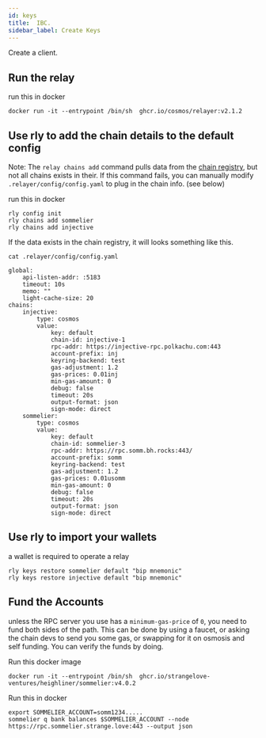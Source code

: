 ```yaml
---
id: keys
title:  IBC.
sidebar_label: Create Keys
---
```


Create a client.

## Run the relay
run this in docker

```
docker run -it --entrypoint /bin/sh  ghcr.io/cosmos/relayer:v2.1.2
```

## Use rly to add the chain details to the default config
Note: The `relay chains add` command pulls data from the [chain registry](https://github.com/cosmos/chain-registry/), but not all chains exists in their.  If this command fails, you can manually modify `.relayer/config/config.yaml` to plug in the chain info. (see below)


run this in docker
```shell
rly config init
rly chains add sommelier
rly chains add injective
```
If the data exists in the chain registry, it will looks something like this.

`cat .relayer/config/config.yaml`

```
global:
    api-listen-addr: :5183
    timeout: 10s
    memo: ""
    light-cache-size: 20
chains:
    injective:
        type: cosmos
        value:
            key: default
            chain-id: injective-1
            rpc-addr: https://injective-rpc.polkachu.com:443
            account-prefix: inj
            keyring-backend: test
            gas-adjustment: 1.2
            gas-prices: 0.01inj
            min-gas-amount: 0
            debug: false
            timeout: 20s
            output-format: json
            sign-mode: direct
    sommelier:
        type: cosmos
        value:
            key: default
            chain-id: sommelier-3
            rpc-addr: https://rpc.somm.bh.rocks:443/
            account-prefix: somm
            keyring-backend: test
            gas-adjustment: 1.2
            gas-prices: 0.01usomm
            min-gas-amount: 0
            debug: false
            timeout: 20s
            output-format: json
            sign-mode: direct
```

## Use rly to import your wallets
a wallet is required to operate a relay

```
rly keys restore sommelier default "bip mnemonic"
rly keys restore injective default "bip mnemonic"
```

## Fund the Accounts
unless the RPC server you use has a `minimum-gas-price` of `0`, you need to fund both sides of the path.  This can be done by using a faucet, or asking the chain devs to send you some gas, or swapping for it on osmosis and self funding. You can verify the funds by doing.

Run this docker image
```
docker run -it --entrypoint /bin/sh  ghcr.io/strangelove-ventures/heighliner/sommelier:v4.0.2
```

Run this in docker
```
export SOMMELIER_ACCOUNT=somm1234.....
sommelier q bank balances $SOMMELIER_ACCOUNT --node https://rpc.sommelier.strange.love:443 --output json
```
